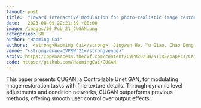 ```yaml
---
layout: post
title:  "Toward interactive modulation for photo-realistic image restoration"
date:   2023-08-09 22:21:59 +00:00
image: /images/00_Pub_21_CUGAN.png
categories: SR
author: "Haoming Cai"
authors:  <strong>Haoming Cai</strong>, Jingwen He, Yu Qiao, Chao Dong.
venue: "<strongvenue>CVPRW'21</strongvenue>"
arxiv: https://openaccess.thecvf.com/content/CVPR2021W/NTIRE/papers/Cai_Toward_Interactive_Modulation_for_Photo-Realistic_Image_Restoration_CVPRW_2021_paper.pdf
code: https://github.com/HaomingCai/CUGAN
---
```

This paper presents CUGAN, a Controllable Unet GAN, for modulating image restoration tasks with fine texture details. Through dynamic level adjustments and condition networks, CUGAN outperforms previous methods, offering smooth user control over output effects.